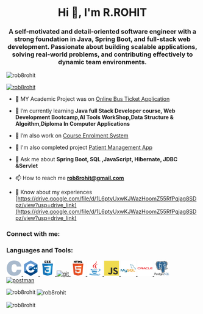 <h1 align="center">Hi 👋, I'm R.ROHIT</h1>
<h3 align="center">A self-motivated and detail-oriented software engineer with a strong foundation in Java, Spring Boot, and full-stack web development. Passionate about building scalable applications, solving real-world problems, and contributing effectively to dynamic team environments.</h3>

<p align="left"> <img src="https://komarev.com/ghpvc/?username=rob8rohit&label=Profile%20views&color=0e75b6&style=flat" alt="rob8rohit" /> </p>

<p align="left"> <a href="https://github.com/ryo-ma/github-profile-trophy"><img src="https://github-profile-trophy.vercel.app/?username=rob8rohit" alt="rob8rohit" /></a> </p>

- 🔭 MY Academic Project was on [Online Bus Ticket Application](https://github.com/rob8rohit/OnlineBusTicketApplication.git)

- 🌱 I’m currently learning **Java full Stack Developer course, Web Development Bootcamp,AI Tools WorkShop,Data Structure & Algoithm,Diploma In Computer Applications**

- 👯 I’m also work on [Course Enrolment System](https://github.com/rob8rohit/Course-Enrolment-System.git)

- 🤝 I'm also completed project [Patient Management App](https://github.com/rob8rohit/Patient-Management-App.git)

- 💬 Ask me about **Spring Boot, SQL ,JavaScript, Hibernate, JDBC &Servlet**

- 📫 How to reach me **rob8rohit@gmail.com**

- 📄 Know about my experiences [https://drive.google.com/file/d/1L6ptyUxwKJWazHoomZ55RfPqjag8SDpz/view?usp=drive_link](https://drive.google.com/file/d/1L6ptyUxwKJWazHoomZ55RfPqjag8SDpz/view?usp=drive_link)

<h3 align="left">Connect with me:</h3>
<p align="left">
</p>

<h3 align="left">Languages and Tools:</h3>
<p align="left"> <a href="https://www.cprogramming.com/" target="_blank" rel="noreferrer"> <img src="https://raw.githubusercontent.com/devicons/devicon/master/icons/c/c-original.svg" alt="c" width="40" height="40"/> </a> <a href="https://www.w3schools.com/cpp/" target="_blank" rel="noreferrer"> <img src="https://raw.githubusercontent.com/devicons/devicon/master/icons/cplusplus/cplusplus-original.svg" alt="cplusplus" width="40" height="40"/> </a> <a href="https://www.w3schools.com/css/" target="_blank" rel="noreferrer"> <img src="https://raw.githubusercontent.com/devicons/devicon/master/icons/css3/css3-original-wordmark.svg" alt="css3" width="40" height="40"/> </a> <a href="https://git-scm.com/" target="_blank" rel="noreferrer"> <img src="https://www.vectorlogo.zone/logos/git-scm/git-scm-icon.svg" alt="git" width="40" height="40"/> </a> <a href="https://www.w3.org/html/" target="_blank" rel="noreferrer"> <img src="https://raw.githubusercontent.com/devicons/devicon/master/icons/html5/html5-original-wordmark.svg" alt="html5" width="40" height="40"/> </a> <a href="https://www.java.com" target="_blank" rel="noreferrer"> <img src="https://raw.githubusercontent.com/devicons/devicon/master/icons/java/java-original.svg" alt="java" width="40" height="40"/> </a> <a href="https://developer.mozilla.org/en-US/docs/Web/JavaScript" target="_blank" rel="noreferrer"> <img src="https://raw.githubusercontent.com/devicons/devicon/master/icons/javascript/javascript-original.svg" alt="javascript" width="40" height="40"/> </a> <a href="https://www.mysql.com/" target="_blank" rel="noreferrer"> <img src="https://raw.githubusercontent.com/devicons/devicon/master/icons/mysql/mysql-original-wordmark.svg" alt="mysql" width="40" height="40"/> </a> <a href="https://www.oracle.com/" target="_blank" rel="noreferrer"> <img src="https://raw.githubusercontent.com/devicons/devicon/master/icons/oracle/oracle-original.svg" alt="oracle" width="40" height="40"/> </a> <a href="https://www.postgresql.org" target="_blank" rel="noreferrer"> <img src="https://raw.githubusercontent.com/devicons/devicon/master/icons/postgresql/postgresql-original-wordmark.svg" alt="postgresql" width="40" height="40"/> </a> <a href="https://postman.com" target="_blank" rel="noreferrer"> <img src="https://www.vectorlogo.zone/logos/getpostman/getpostman-icon.svg" alt="postman" width="40" height="40"/> </a> </p>

<p><img align="left" src="https://github-readme-stats.vercel.app/api/top-langs?username=rob8rohit&show_icons=true&locale=en&layout=compact" alt="rob8rohit" /></p>

<p>&nbsp;<img align="center" src="https://github-readme-stats.vercel.app/api?username=rob8rohit&show_icons=true&locale=en" alt="rob8rohit" /></p>

<p><img align="center" src="https://github-readme-streak-stats.herokuapp.com/?user=rob8rohit&" alt="rob8rohit" /></p>

